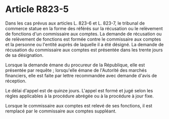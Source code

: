 # Article R823-5

Dans les cas prévus aux articles L. 823-6 et L. 823-7, le tribunal de commerce statue en la forme des référés sur la récusation ou le relèvement de fonctions d'un commissaire aux comptes. La demande de récusation ou de relèvement de fonctions est formée contre le commissaire aux comptes et la personne ou l'entité auprès de laquelle il a été désigné. La demande de récusation du commissaire aux comptes est présentée dans les trente jours de sa désignation.

Lorsque la demande émane du procureur de la République, elle est présentée par requête ; lorsqu'elle émane de l'Autorité des marchés financiers, elle est faite par lettre recommandée avec demande d'avis de réception.

Le délai d'appel est de quinze jours. L'appel est formé et jugé selon les règles applicables à la procédure abrégée ou à la procédure à jour fixe.

Lorsque le commissaire aux comptes est relevé de ses fonctions, il est remplacé par le commissaire aux comptes suppléant.
